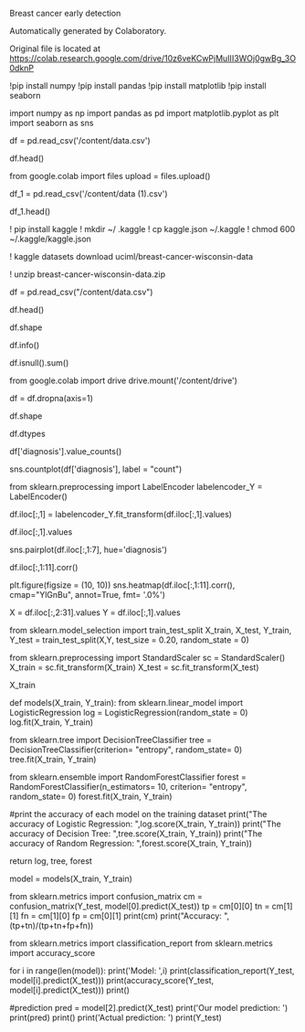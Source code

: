 Breast cancer early detection

Automatically generated by Colaboratory.

Original file is located at
    https://colab.research.google.com/drive/10z6veKCwPjMuIII3WOj0gwBg_3O0dknP

!pip install numpy
!pip install pandas
!pip install matplotlib
!pip install seaborn

import numpy as np
import pandas as pd
import matplotlib.pyplot as plt
import seaborn as sns

df = pd.read_csv('/content/data.csv')

df.head()

from google.colab import files
upload = files.upload()

df_1 = pd.read_csv('/content/data (1).csv')

df_1.head()

! pip  install kaggle
! mkdir ~/ .kaggle
! cp kaggle.json ~/.kaggle
! chmod 600 ~/.kaggle/kaggle.json

! kaggle datasets download uciml/breast-cancer-wisconsin-data

! unzip breast-cancer-wisconsin-data.zip

df = pd.read_csv("/content/data.csv")

df.head()

df.shape

df.info()

df.isnull().sum()

from google.colab import drive
drive.mount('/content/drive')

df = df.dropna(axis=1)

df.shape

df.dtypes

df['diagnosis'].value_counts()

sns.countplot(df['diagnosis'], label = "count")

from sklearn.preprocessing import LabelEncoder
labelencoder_Y = LabelEncoder()

df.iloc[:,1] = labelencoder_Y.fit_transform(df.iloc[:,1].values)

df.iloc[:,1].values

sns.pairplot(df.iloc[:,1:7], hue='diagnosis')

df.iloc[:,1:11].corr()

plt.figure(figsize = (10, 10))
sns.heatmap(df.iloc[:,1:11].corr(), cmap="YlGnBu", annot=True, fmt= '.0%')

X = df.iloc[:,2:31].values
Y = df.iloc[:,1].values

from sklearn.model_selection import train_test_split
X_train, X_test, Y_train, Y_test = train_test_split(X,Y, test_size = 0.20, random_state = 0)

from sklearn.preprocessing import StandardScaler
sc = StandardScaler()
X_train = sc.fit_transform(X_train)
X_test = sc.fit_transform(X_test)

X_train

def models(X_train, Y_train):
  from sklearn.linear_model import LogisticRegression
  log = LogisticRegression(random_state = 0)
  log.fit(X_train, Y_train)

  from sklearn.tree import DecisionTreeClassifier
  tree = DecisionTreeClassifier(criterion= "entropy", random_state= 0)
  tree.fit(X_train, Y_train)

  from sklearn.ensemble import RandomForestClassifier
  forest = RandomForestClassifier(n_estimators= 10, criterion= "entropy", random_state= 0)
  forest.fit(X_train, Y_train)

  #print the accuracy of each model on the training dataset
  print("The accuracy of Logistic Regression: ",log.score(X_train, Y_train))
  print("The accuracy of Decision Tree: ",tree.score(X_train, Y_train))
  print("The accuracy of Random Regression: ",forest.score(X_train, Y_train))

  return log, tree, forest

model = models(X_train, Y_train)

from sklearn.metrics import confusion_matrix
cm = confusion_matrix(Y_test, model[0].predict(X_test))
tp = cm[0][0]
tn = cm[1][1]
fn = cm[1][0]
fp = cm[0][1]
print(cm)
print("Accuracy: ",(tp+tn)/(tp+tn+fp+fn))

from sklearn.metrics import classification_report
from sklearn.metrics import accuracy_score

for i in range(len(model)):
  print('Model: ',i)
  print(classification_report(Y_test, model[i].predict(X_test)))
  print(accuracy_score(Y_test, model[i].predict(X_test)))
  print()

#prediction
pred = model[2].predict(X_test)
print('Our model prediction: ')
print(pred)
print()
print('Actual prediction: ')
print(Y_test)

